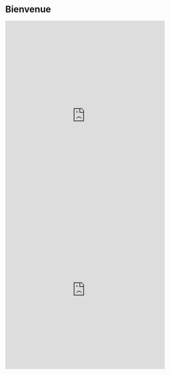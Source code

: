 # Bienvenue



<iframe src="https://www.jigsawplanet.com/?rc=play&amp;pid=31622c0372b2&amp;view=iframe&amp;bgcolor=0xfff76b" style="width:100%;height:600px" frameborder="0" allowfullscreen></iframe>


<iframe src="https://learningapps.org/watch?v=pchwbvo8k23" style="border:0px;width:100%;height:500px" allowfullscreen="true" webkitallowfullscreen="true" mozallowfullscreen="true"></iframe>

